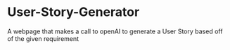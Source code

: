 # User-Story-Generator
A webpage that makes a call to openAI to generate a User Story based off of the given requirement
